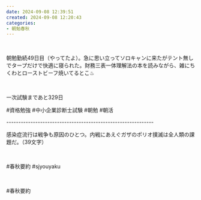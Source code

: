 ```yaml
---
date: 2024-09-08 12:39:51
created: 2024-09-08 12:20:43
categories:
- 朝勉春秋
---
```


<br>

朝勉勤続49日目（やってたよ）。急に思い立ってソロキャンに来たがテント無しでタープだけで快適に寝られた。財務三表一体理解法の本を読みながら、雑にちくわとローストビーフ焼いてるとこ♨︎

<br>

一次試験まであと329日

#資格勉強 #中小企業診断士試験 #朝勉 #朝活

\-------------------------------------------------------------

感染症流行は戦争も原因のひとつ。内戦にあえぐガザのポリオ撲滅は全人類の課題だ。（39文字）

<br>

#春秋要約 #sjyouyaku

<br>

#春秋要約